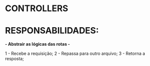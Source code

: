 # CONTROLLERS

# RESPONSABILIDADES:

**- Abstrair as lógicas das rotas -**

  1 - Recebe a requisição;
  2 - Repassa para outro arquivo;
  3 - Retorna a resposta;
